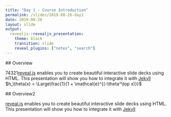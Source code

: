 ```yaml
---
title: "Day 1 - Course Introduction"
permalink: /slides/2019-08-26-day1
date: 2019-08-26
layout: slide
output:
  revealjs::revealjs_presentation:
    theme: black
    transition: slide
    reveal_plugins: ["notes", "search"]
---
```


<section data-markdown>
## Overview

74321[reveal.js](https://github.com/hakimel/reveal.js/) enables you to create
beautiful interactive slide decks using HTML. This presentation will show you
how to integrate it with [Jekyll](http://jekyllrb.com/) $h_\theta(x) = \Large\frac{1}{1 + \mathcal{e}^{(-\theta^\top x)}}$
</section>

<section data-markdown>
## Overview2

[reveal.js](https://github.com/hakimel/reveal.js/) enables you to create
beautiful interactive slide decks using HTML. This presentation will show you
how to integrate it with [Jekyll](http://jekyllrb.com/)
</section>
